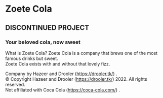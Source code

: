 # Zoete Cola

## DISCONTINUED PROJECT

### Your beloved cola, now sweet

What is Zoete Cola? Zoete Cola is a company that brews one of the most famous drinks but sweet.<br>
Zoete Cola exists with and without that lovely fizz.<br>

Company by Hazeer and Drooler (https://drooler.tk/) .<br>
© Copyright Hazeer and Drooler (https://drooler.tk/) 2022. All rights reserved.<br>
Not affiliated with Coca Cola (https://coca-cola.com/) .<br>

